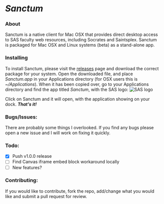# *Sanctum*

### About
Sanctum is a native client for Mac OSX that provides direct desktop access to SAS faculty web resources, including Socrates and Saintsplex. Sanctum is packaged for Mac OSX and Linux systems (beta) as a stand-alone app. 

### Installing
To install Sanctum, please visit the [releases](/releases/) page and download the correct package for your system. Open the downloaded file, and place *Sanctum.app* in your Applications directory (for OSX users this is *~/Applications*). When it has been copied over, go to your Applications directory and find the app titled *Sanctum*, with the SAS logo: ![SAS logo](http://okvideode.com/onlineordering/images/St%20Andrew's.png)

Click on Sanctum and it will open, with the application showing on your dock. ***That's it!***

### Bugs/Issues:
There are probably some things I overlooked. If you find any bugs please open a new issue and I will work on fixing it quickly.

### Todo:
-[X] Push v1.0.0 release
-[ ] Find Canvas iframe embed block workaround locally
-[ ] New features?

### Contributing:
If you would like to contribute, fork the repo, add/change what you would like and submit a pull request for review.
